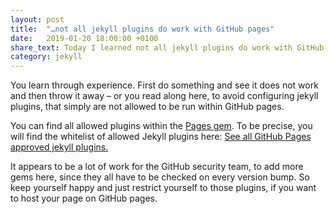 ```yaml
---
layout: post
title:  "…not all jekyll plugins do work with GitHub pages"
date:   2019-01-20 18:00:00 +0100
share_text: Today I learned not all jekyll plugins do work with GitHub pages
category: jekyll
---
```

You learn through experience. First do something and see it does not work and then throw it away – or you read along here, to avoid configuring jekyll plugins, that simply are not allowed to be run within GitHub pages.

You can find all allowed plugins within the [Pages gem][github-pages]. To be precise, you will find the whitelist of allowed Jekyll plugins here: [See all GitHub Pages approved jekyll plugins.][github-plugin-whitelist]

It appears to be a lot of work for the GitHub security team, to add more gems here, since they all have to be checked on every version bump. So keep yourself happy and just restrict yourself to those plugins, if you want to host your page on GitHub pages.

[github-pages]: https://github.com/github/pages-gem
[github-plugin-whitelist]: https://github.com/github/pages-gem/blob/09c5090e670aea9ba7351477f55a224790a12cb5/lib/github-pages/plugins.rb
